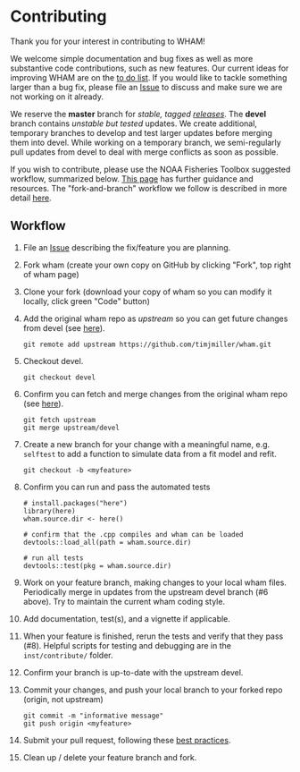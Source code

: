 # Contributing

Thank you for your interest in contributing to WHAM! 

We welcome simple documentation and bug fixes as well as more substantive code contributions, such as new features. Our current ideas for improving WHAM are on the [to do list](https://github.com/timjmiller/wham/wiki/To-do-list). If you would like to tackle something larger than a bug fix, please file an [Issue](https://github.com/timjmiller/wham/issues) to discuss and make sure we are not working on it already.

We reserve the **master** branch for *stable, tagged [releases](https://github.com/timjmiller/wham/releases)*. The **devel** branch contains *unstable but tested* updates. We create additional, temporary branches to develop and test larger updates before merging them into devel. While working on a temporary branch, we semi-regularly pull updates from devel to deal with merge conflicts as soon as possible.

If you wish to contribute, please use the NOAA Fisheries Toolbox suggested workflow, summarized below. [This page](https://github.com/nmfs-fish-tools/Resources/blob/master/CONTRIBUTING.md) has further guidance and resources. The "fork-and-branch" workflow we follow is described in more detail [here](https://blog.scottlowe.org/2015/01/27/using-fork-branch-git-workflow/).

## Workflow

1. File an [Issue](https://github.com/timjmiller/wham/issues) describing the fix/feature you are planning.
2. Fork wham (create your own copy on GitHub by clicking "Fork", top right of wham page)
3. Clone your fork (download your copy of wham so you can modify it locally, click green "Code" button)
4. Add the original wham repo as *upstream* so you can get future changes from devel (see [here](https://docs.github.com/en/github/collaborating-with-pull-requests/working-with-forks/configuring-a-remote-for-a-fork)).
    
    ```
    git remote add upstream https://github.com/timjmiller/wham.git
    ``` 
5. Checkout devel.
    
    ```
    git checkout devel
    ```
6. Confirm you can fetch and merge changes from the original wham repo (see [here](https://docs.github.com/en/github/collaborating-with-pull-requests/working-with-forks/syncing-a-fork)).
    
    ```
    git fetch upstream
    git merge upstream/devel
    ``` 
7. Create a new branch for your change with a meaningful name, e.g. `selftest` to add a function to simulate data from a fit model and refit.
    
    ```
    git checkout -b <myfeature>
    ```
8. Confirm you can run and pass the automated tests
    
    ```
    # install.packages("here")
    library(here)
    wham.source.dir <- here()
    
    # confirm that the .cpp compiles and wham can be loaded
    devtools::load_all(path = wham.source.dir)
    
    # run all tests
    devtools::test(pkg = wham.source.dir)
    ```
9. Work on your feature branch, making changes to your local wham files. Periodically merge in updates from the upstream devel branch (#6 above). Try to maintain the current wham coding style.
10. Add documentation, test(s), and a vignette if applicable.
11. When your feature is finished, rerun the tests and verify that they pass (#8). Helpful scripts for testing and debugging are in the `inst/contribute/` folder. 
12. Confirm your branch is up-to-date with the upstream devel.
13. Commit your changes, and push your local branch to your forked repo (origin, not upstream)
    
    ```
    git commit -m "informative message"
    git push origin <myfeature>
    ```
14. Submit your pull request, following these [best practices](https://www.atlassian.com/blog/git/written-unwritten-guide-pull-requests).
15. Clean up / delete your feature branch and fork.
